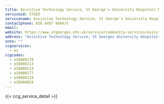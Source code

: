 ```yaml
---
title: Assistive Technology Service, St George's University Hospitals NHS Foundation Trust 
serviceid: STGEO
servicename: Assistive Technology Service, St George's University Hospitals NHS Foundation Trust 
contactphone: 020 8487 6084/5
email: 
website: https://www.stgeorges.nhs.uk/service/community-services/assistive-technology-service/
address: "Assistive Technology Service, St Georges University Hospitals NHS Foundation Trust, Queen Marys Hospital , London , SW15 5PN"
note: ""
ccgservices:
  - ec
ccgcodes:
  - e38000178
  - e38000213
  - e38000214
  - e38000177
  - e38000128
  - e38000054
---
```


{{< ccg_service_detail >}}
